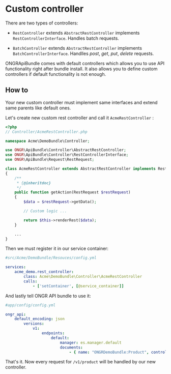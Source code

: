 Custom controller
=================

There are two types of controllers:
 - `RestController` extends `AbstractRestController` implements `RestControllerInterface`. Handles batch requests.

 - `BatchController` extends `AbstractRestController` implements `BatchControllerInterface`. Handlles *post*, *get*, *put*, *delete* requests.

ONGRApiBundle comes with default controllers which allows you to use API functionality right after bundle install. It also allows you to define custom controllers if default functionality is not enough.

How to
------

Your new custom controller must implement same interfaces and extend same parents like default ones.

Let's create new custom rest controller and call it `AcmeRestController` :

```php
<?php
// Controller/AcmeRestController.php

namespace Acme\DemoBundle\Controller;

use ONGR\ApiBundle\Controller\AbstractRestController;
use ONGR\ApiBundle\Controller\RestControllerInterface;
use ONGR\ApiBundle\Request\RestRequest;

class AcmeRestController extends AbstractRestController implements RestControllerInterface
{
	/**
	 * {@inheritdoc}
	 */
    public function getAction(RestRequest $restRequest)
    {
		$data = $restRequest->getData();

        // Custom logic ...

        return $this->renderRest($data);
    }

    ...
}
```

Then we must register it in our service container:

```yaml
#src/Acme/DemoBundle/Resouces/config.yml

services:
	acme_demo.rest_controller:
		class: Acme\DemoBundle\Controller\AcmeRestController
		calls:
			- ['setContainer', [@service_container]]
```

And lastly tell ONGR API bundle to use it:

```yaml
#app/config/config.yml

ongr_api:
    default_encoding: json
        versions:
            v1:
                endpoints:
                    default:
                        manager: es.manager.default
                        documents:
                            - { name: "ONGRDemoBundle:Product", controller: "acme_demo.rest_controller" }
```

That's it. Now every request for `/v1/product` will be handled by our new controller.
